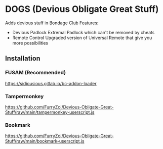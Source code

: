 # DOGS (Devious Obligate Great Stuff)
Adds devious stuff in Bondage Club
Features:
- Devious Padlock                Extremal Padlock which can't be removed by cheats
- Remote Control                 Upgraded version of Universal Remote that give you more possibilities
## Installation
### FUSAM (Recommended)
https://sidiousious.gitlab.io/bc-addon-loader
### Tampermonkey
https://github.com/FurryZoi/Devious-Obligate-Great-Stuff/raw/main/tampermonkey-userscript.js
### Bookmark
https://github.com/FurryZoi/Devious-Obligate-Great-Stuff/raw/main/bookmark-userscript.js

